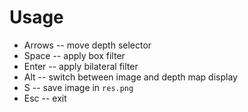 # Usage

* Arrows -- move depth selector
* Space -- apply box filter
* Enter -- apply bilateral filter
* Alt -- switch between image and depth map display
* S -- save image in ``res.png``
* Esc -- exit